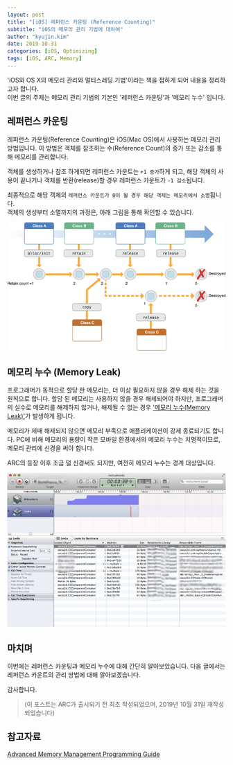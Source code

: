 ```yaml
---
layout: post
title: "[iOS] 레퍼런스 카운팅 (Reference Counting)"
subtitle: "iOS의 메모리 관리 기법에 대하여"
author: "kyujin.kim"
date: 2019-10-31
categories: [iOS, Optimizing]
tags: [iOS, ARC, Memory]
---
```


'iOS와 OS X의 메모리 관리와 멀티스레딩 기법'이라는 책을 접하게 되어 내용을 정리하고자 합니다.  
이번 글의 주제는 메모리 관리 기법의 기본인 '레퍼런스 카운팅'과 '메모리 누수' 입니다.

## 레퍼런스 카운팅
레퍼런스 카운팅(Reference Counting)은 iOS(Mac OS)에서 사용하는 메모리 관리 방법입니다. 이 방법은 객체를 참조하는 수(Reference Count)의 증가 또는 감소를 통해 메모리를 관리합니다.

객체를 생성하거나 참조 하게되면 레퍼런스 카운트는 `+1 증가`하게 되고, 해당 객체의 사용이 끝나거나 객체를 반환(release)할 경우 레퍼런스 카운트가 `-1 감소`됩니다.

최종적으로 해당 객체의 `레퍼런스 카운트가 0이 될 경우 해당 객체는 메모리에서 소멸`됩니다.  
객체의 생성부터 소멸까지의 과정은, 아래 그림을 통해 확인할 수 있습니다.

![image1](/assets/images/optimizing/img1.png)

## 메모리 누수 (Memory Leak)
프로그래머가 동적으로 할당 한 메모리는, 더 이상 필요하지 않을 경우 해제 하는 것을 원칙으로 합니다. 할당 된 메모리는 사용하지 않을 경우 해제되어야 하지만, 프로그래머의 실수로 메모리를 해제하지 않거나, 해제될 수 없는 경우 ['메모리 누수(Memory Leak)'](http://ko.wikipedia.org/wiki/메모리_누수)가 발생하게 됩니다.

메모리가 제때 해제되지 않으면 메모리 부족으로 애플리케이션이 강제 종료되기도 합니다. PC에 비해 메모리의 용량이 작은 모바일 환경에서의 메모리 누수는 치명적이므로, 메모리 관리에 신경을 써야 합니다. 

ARC의 등장 이후 조금 덜 신경써도 되지만, 여전히 메모리 누수는 경계 대상입니다.

![image2](/assets/images/optimizing/img2.jpeg)

## 마치며
이번에는 레퍼런스 카운팅과 메모리 누수에 대해 간단히 알아보았습니다. 다음 글에서는 레퍼런스 카운트의 관리 방법에 대해 알아보겠습니다.

감사합니다.

> (이 포스트는 ARC가 출시되기 전 최초 작성되었으며, 2019년 10월 31일 재작성 되었습니다)

## 참고자료
[Advanced Memory Management Programming Guide](https://developer.apple.com/library/archive/documentation/Cocoa/Conceptual/MemoryMgmt/Articles/MemoryMgmt.html)